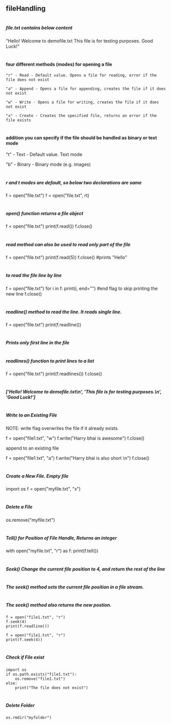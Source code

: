 # <h5> <h2> fileHandling

# <h5> file.txt contains below content
"Hello! Welcome to demofile.txt
This file is for testing purposes.
Good Luck!"


# <h5> <h4> four different methods (modes) for opening a file

	"r" - Read - Default value. Opens a file for reading, error if the file does not exist

	"a" - Append - Opens a file for appending, creates the file if it does not exist

	"w" - Write - Opens a file for writing, creates the file if it does not exist

	"x" - Create - Creates the specified file, returns an error if the file exists


# <h5> <h4> addition you can specify if the file should be handled as binary or text mode

"t" - Text - Default value. Text mode

"b" - Binary - Binary mode (e.g. images)


# <h5> r and t modes are default, so below two declarations are same

f = open("file.txt") 
f = open("file.txt", rt)


# <h5> open() function returns a file object

f = open("file.txt")
print(f.read())
f.close()

# <h5> read method can also be used to read only part of the file

f = open("file.txt")
print(f.read(5))
f.close()
#prints "Hello"


# <h5> to read the file line by line

f = open("file.txt")
for i in f:
	print(i, end="")		#end flag to skip printing the new line
f.close()

# <h5> readline() method to read the line. It reads single line. 

f = open("file.txt")
print(f.readline())
# <h5> Prints only first line in the file


# <h5> readlines() function to print lines to a list

f = open("file.txt")
print(f.readlines())
f.close()

# <h5> ['Hello! Welcome to demofile.txt\n', 'This file is for testing purposes.\n', 'Good Luck!']





# <h5> Write to an Existing File
NOTE: write flag overwrites the file if it already exists.

f = open("file1.txt", "w")
f.write("Harry bhai is awesome")
f.close()

append to an existing file

f = open("file1.txt", "a")
f.write("Harry bhai is also short \n")
f.close()


# <h5> Create a New File. Empty file

import os
f = open("myfile.txt", "x")


# <h5> Delete a File

os.remove("myfile.txt")


# <h5> Tell() for Position of File Handle, Returns an integer

with open("myfile.txt", "r") as f:
    print(f.tell())


# <h5> Seek() Change the current file position to 4, and return the rest of the line
# <h5> The seek() method sets the current file position in a file stream.
# <h5> The seek() method also returns the new postion.

	f = open("file1.txt", "r")
	f.seek(4)
	print(f.readline())

	f = open("file1.txt", "r")
	print(f.seek(4))


# <h5> Check if File exist
	import os
	if os.path.exists("file1.txt"):
	    os.remove("file1.txt")
	else:
	    print("The file does not exist")


# <h5> Delete Folder
	os.rmdir("myfolder")
